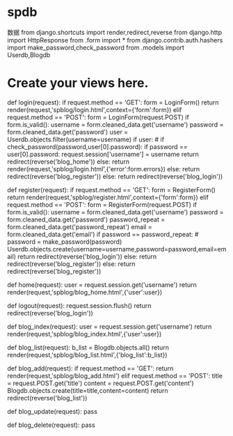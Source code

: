 # spdb
数据
from django.shortcuts import render,redirect,reverse
from django.http import HttpResponse
from .form import *
from django.contrib.auth.hashers import make_password,check_password
from .models import Userdb,Blogdb
# Create your views here.

def login(request):
    if request.method == 'GET':
        form = LoginForm()
        return render(request,'spblog/login.html',context={'form':form})
    elif request.method == 'POST':
        form = LoginForm(request.POST)
        if form.is_valid():
            username = form.cleaned_data.get('username')
            password = form.cleaned_data.get('password')
            user = Userdb.objects.filter(username=username)
            if user:
                # if check_password(password,user[0].password):
                if password == user[0].password:
                    request.session['username'] = username
                    return redirect(reverse('blog_home'))
                else:
                    return render(request,'spblog/login.html',{'error':form.errors})
            else:
                return redirect(reverse('blog_register'))
        else:
            return redirect(reverse('blog_login'))

def register(request):
    if request.method == 'GET':
        form = RegisterForm()
        return render(request,'spblog/register.html',context={'form':form})
    elif request.method == 'POST':
        form = RegisterForm(request.POST)
        if form.is_valid():
            username = form.cleaned_data.get('username')
            password = form.cleaned_data.get('password')
            password_repeat = form.cleaned_data.get('password_repeat')
            email = form.cleaned_data.get('email')
            if password == password_repeat:
                # password = make_password(password)
                Userdb.objects.create(username=username,password=password,email=email)
                return redirect(reverse('blog_login'))
            else:
                return redirect(reverse('blog_register'))
        else:
            return redirect(reverse('blog_register'))

def home(request):
    user = request.session.get('username')
    return  render(request,'spblog/blog_home.html',{'user':user})

def logout(request):
    request.session.flush()
    return redirect(reverse('blog_login'))

def blog_index(request):
    user = request.session.get('username')
    return render(request,'spblog/blog_index.html',{'user':user})

def blog_list(request):
    b_list = Blogdb.objects.all()
    return render(request,'spblog/blog_list.html',{'blog_list':b_list})

def blog_add(request):
    if request.method == 'GET':
        return render(request,'spblog/blog_add.html')
    elif request.method == 'POST':
        title = request.POST.get('title')
        content = request.POST.get('content')
        Blogdb.objects.create(title=title,content=content)
        return redirect(reverse('blog_list'))

def blog_update(request):
    pass

def blog_delete(request):
    pass
